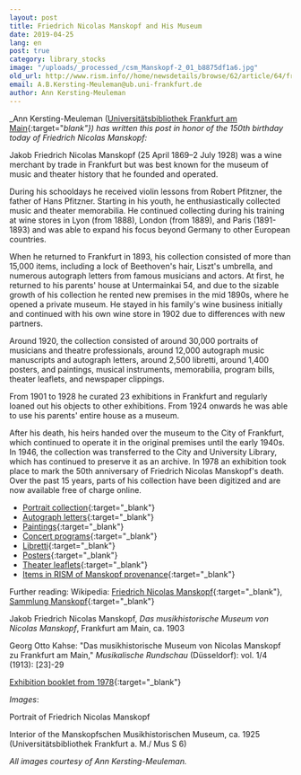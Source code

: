 ```yaml
---
layout: post
title: Friedrich Nicolas Manskopf and His Museum
date: 2019-04-25
lang: en
post: true
category: library_stocks
image: "/uploads/_processed_/csm_Manskopf-2_01_b8875df1a6.jpg"
old_url: http://www.rism.info//home/newsdetails/browse/62/article/64/friedrich-nicolas-manskopf-and-his-museum.html
email: A.B.Kersting-Meuleman@ub.uni-frankfurt.de
author: Ann Kersting-Meuleman
---
```



_Ann Kersting-Meuleman ([Universitätsbibliothek Frankfurt am Main](http://www.ub.uni-frankfurt.de/musik/){:target="_blank"}) has written this post in honor of the 150th birthday today of Friedrich Nicolas Manskopf:_

Jakob Friedrich Nicolas Manskopf (25 April 1869–2 July 1928) was a wine merchant by trade in Frankfurt but was best known for the museum of music and theater history that he founded and operated.

During his schooldays he received violin lessons from Robert Pfitzner, the father of Hans Pfitzner. Starting in his youth, he enthusiastically collected music and theater memorabilia. He continued collecting during his training at wine stores in Lyon (from 1888), London (from 1889), and Paris (1891-1893) and was able to expand his focus beyond Germany to other European countries.

When he returned to Frankfurt in 1893, his collection consisted of more than 15,000 items, including a lock of Beethoven's hair, Liszt's umbrella, and numerous autograph letters from famous musicians and actors. At first, he returned to his parents' house at Untermainkai 54, and due to the sizable growth of his collection he rented new premises in the mid 1890s, where he opened a private museum. He stayed in his family's wine business initially and continued with his own wine store in 1902 due to differences with new partners.

Around 1920, the collection consisted of around 30,000 portraits of musicians and theatre professionals, around 12,000 autograph music manuscripts and autograph letters, around 2,500 libretti, around 1,400 posters, and paintings, musical instruments, memorabilia, program bills, theater leaflets, and newspaper clippings.

From 1901 to 1928 he curated 23 exhibitions in Frankfurt and regularly loaned out his objects to other exhibitions. From 1924 onwards he was able to use his parents' entire house as a museum.

After his death, his heirs handed over the museum to the City of Frankfurt, which continued to operate it in the original premises until the early 1940s. In 1946, the collection was transferred to the City and University Library, which has continued to preserve it as an archive. In 1978 an exhibition took place to mark the 50th anniversary of Friedrich Nicolas Manskopf's death. Over the past 15 years, parts of his collection have been digitized and are now available free of charge online.

- [Portrait collection](http://www.ub.uni-frankfurt.de/musik/manskopf_portraets.html){:target="_blank"}
- [Autograph letters](http://www.ub.uni-frankfurt.de/musik/briefe.html){:target="_blank"}
- [Paintings](http://www.ub.uni-frankfurt.de/musik/bilder.html){:target="_blank"}
- [Concert programs](http://www.ub.uni-frankfurt.de/musik/konzertprogramme.html){:target="_blank"}
- [Libretti](http://www.ub.uni-frankfurt.de/musik/libretti.html){:target="_blank"}
- [Posters](http://www.ub.uni-frankfurt.de/musik/plakate.html){:target="_blank"}
- [Theater leaflets](http://www.ub.uni-frankfurt.de/musik/theaterzettel.html){:target="_blank"}
- [Items in RISM of Manskopf provenance](https://opac.rism.info/metaopac/perma.do?v=rism&q=-1%3d%22pe30056891%22){:target="_blank"}

Further reading:
Wikipedia: [Friedrich Nicolas Manskopf](https://de.wikipedia.org/wiki/Friedrich_Nicolas_Manskopf){:target="_blank"}, [Sammlung Manskopf](https://de.wikipedia.org/wiki/Sammlung_Manskopf){:target="_blank"}

Jakob Friedrich Nicolas Manskopf, _Das musikhistorische Museum von Nicolas Manskopf_, Frankfurt am Main, ca. 1903

Georg Otto Kahse: "Das musikhistorische Museum von Nicolas Manskopf zu Frankfurt am Main," _Musikalische Rundschau_ (Düsseldorf): vol. 1/4 (1913): [23]-29

[Exhibition booklet from 1978](http://publikationen.ub.uni-frankfurt.de/frontdoor/index/index/docId/25266){:target="_blank"}


_Images_:

Portrait of Friedrich Nicolas Manskopf

Interior of the Manskopfschen Musikhistorischen Museum, ca. 1925 (Universitätsbibliothek Frankfurt a. M./ Mus S 6)

_All images courtesy of Ann Kersting-Meuleman._

<script type="text/javascript">var switchTo5x=true;</script><script type="text/javascript" src="http://w.sharethis.com/button/buttons.js"></script><script type="text/javascript">stLight.options({publisher: "9b601438-1ce1-49d8-bfd7-9cff5df54c17", doNotHash: false, doNotCopy: false, hashAddressBar: false});</script>